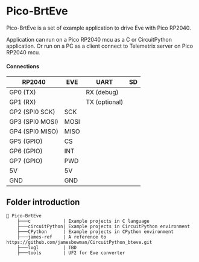 # Pico-BrtEve

Pico-BrtEve is a set of example application to drive Eve with Pico RP2040.

Application can run on a Pico RP2040 mcu as a C or CircuitPython application.
Or run on a PC as a client connect to Telemetrix server on Pico RP2040 mcu.

#### Connections

| RP2040 | EVE | UART | SD |
| --- | --- | --- | --- |
| GP0 (TX) | | RX (debug) | |
| GP1 (RX) | | TX (optional) | |
| GP2 (SPI0 SCK) | SCK | | |
| GP3 (SPI0 MOSI) | MOSI | | |
| GP4 (SPI0 MISO) | MISO | | |
| GP5 (GPIO) | CS | | |
| GP6 (GPIO) | INT | | |
| GP7 (GPIO) | PWD | | |
| 5V | 5V | | |
| GND | GND | | |


## Folder introduction

```
📂 Pico-BrtEve
    ├───c            | Example projects in C language
    ├───circuitPython| Example projects in CircuitPython environment
    ├───CPython      | Example projects in CPython environment     
    ├───james-ref    | A reference to https://github.com/jamesbowman/CircuitPython_bteve.git
    ├───lvgl         | TBD
    ├───tools        | UF2 for Eve converter
```
